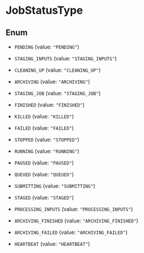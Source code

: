 
# JobStatusType

## Enum


* `PENDING` (value: `"PENDING"`)

* `STAGING_INPUTS` (value: `"STAGING_INPUTS"`)

* `CLEANING_UP` (value: `"CLEANING_UP"`)

* `ARCHIVING` (value: `"ARCHIVING"`)

* `STAGING_JOB` (value: `"STAGING_JOB"`)

* `FINISHED` (value: `"FINISHED"`)

* `KILLED` (value: `"KILLED"`)

* `FAILED` (value: `"FAILED"`)

* `STOPPED` (value: `"STOPPED"`)

* `RUNNING` (value: `"RUNNING"`)

* `PAUSED` (value: `"PAUSED"`)

* `QUEUED` (value: `"QUEUED"`)

* `SUBMITTING` (value: `"SUBMITTING"`)

* `STAGED` (value: `"STAGED"`)

* `PROCESSING_INPUTS` (value: `"PROCESSING_INPUTS"`)

* `ARCHIVING_FINISHED` (value: `"ARCHIVING_FINISHED"`)

* `ARCHIVING_FAILED` (value: `"ARCHIVING_FAILED"`)

* `HEARTBEAT` (value: `"HEARTBEAT"`)



